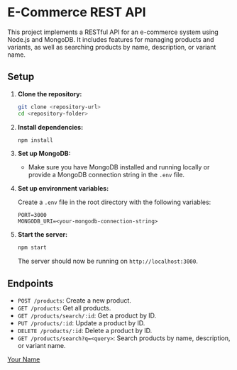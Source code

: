 # E-Commerce REST API

This project implements a RESTful API for an e-commerce system using Node.js and MongoDB. It includes features for managing products and variants, as well as searching products by name, description, or variant name.

## Setup

1. **Clone the repository:**

    ```bash
    git clone <repository-url>
    cd <repository-folder>
    ```

2. **Install dependencies:**

    ```bash
    npm install
    ```

3. **Set up MongoDB:**

    - Make sure you have MongoDB installed and running locally or provide a MongoDB connection string in the `.env` file.

4. **Set up environment variables:**

    Create a `.env` file in the root directory with the following variables:

    ```env
    PORT=3000
    MONGODB_URI=<your-mongodb-connection-string>
    ```

5. **Start the server:**

    ```bash
    npm start
    ```

    The server should now be running on `http://localhost:3000`.

## Endpoints

- `POST /products`: Create a new product.
- `GET /products`: Get all products.
- `GET /products/search/:id`: Get a product by ID.
- `PUT /products/:id`: Update a product by ID.
- `DELETE /products/:id`: Delete a product by ID.
- `GET /products/search?q=<query>`: Search products by name, description, or variant name.


 [Your Name](https://github.com/your-username)
